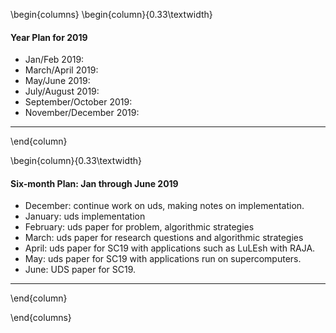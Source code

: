 
\begin{columns}
\begin{column}{0.33\textwidth}
#### Year Plan for 2019

- Jan/Feb 2019:
- March/April 2019: 
- May/June 2019:
- July/August 2019: 
- September/October 2019: 
- November/December 2019:

----

\end{column}

\begin{column}{0.33\textwidth}

#### Six-month Plan: Jan through June 2019

- December: continue work on uds, making notes on implementation. 
- January: uds implementation 
- February: uds paper for problem, algorithmic strategies 
- March: uds paper for research questions and algorithmic strategies 
- April: uds paper for SC19 with applications such as LuLEsh with RAJA. 
- May: uds paper for SC19 with applications run on supercomputers. 
- June: UDS paper for SC19. 

----

\end{column}

\end{columns}

